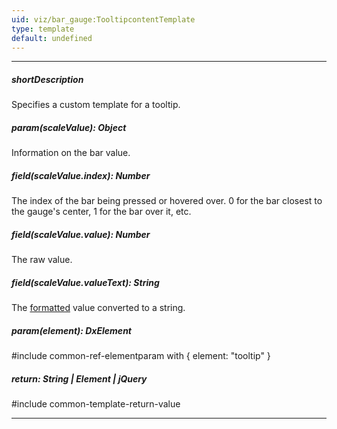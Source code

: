 ```yaml
---
uid: viz/bar_gauge:TooltipcontentTemplate
type: template
default: undefined
---
```

---
##### shortDescription
Specifies a custom template for a tooltip.

##### param(scaleValue): Object
Information on the bar value.

##### field(scaleValue.index): Number
The index of the bar being pressed or hovered over. 0 for the bar closest to the gauge's center, 1 for the bar over it, etc.

##### field(scaleValue.value): Number
The raw value.

##### field(scaleValue.valueText): String
The [formatted](/api-reference/10%20UI%20Components/BaseWidget/1%20Configuration/tooltip/format.md '{basewidgetpath}/Configuration/tooltip/#format') value converted to a string.

##### param(element): DxElement
#include common-ref-elementparam with { element: "tooltip" }

##### return: String | Element | jQuery
#include common-template-return-value

---
